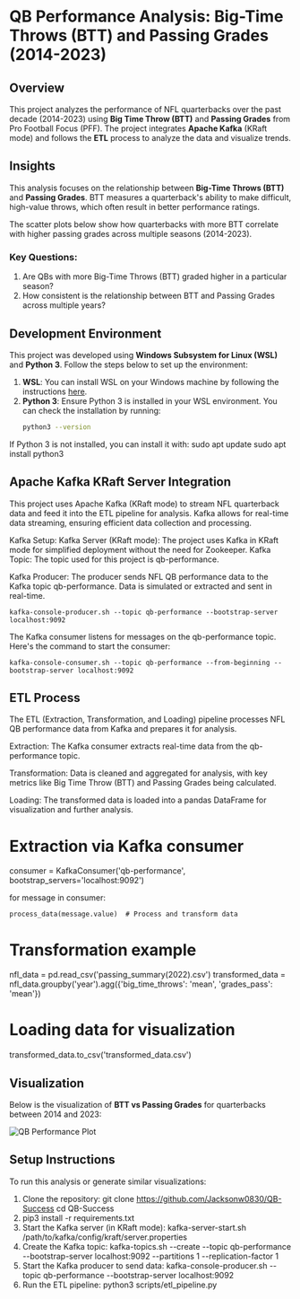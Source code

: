 # QB Performance Analysis: Big-Time Throws (BTT) and Passing Grades (2014-2023)

## Overview
This project analyzes the performance of NFL quarterbacks over the past decade (2014-2023) using **Big Time Throw (BTT)** and **Passing Grades** from Pro Football Focus (PFF). The project integrates **Apache Kafka** (KRaft mode) and follows the **ETL** process to analyze the data and visualize trends.

## Insights

This analysis focuses on the relationship between **Big-Time Throws (BTT)** and **Passing Grades**. BTT measures a quarterback's ability to make difficult, high-value throws, which often result in better performance ratings.

The scatter plots below show how quarterbacks with more BTT correlate with higher passing grades across multiple seasons (2014-2023).

### Key Questions:
1. Are QBs with more Big-Time Throws (BTT) graded higher in a particular season?
2. How consistent is the relationship between BTT and Passing Grades across multiple years?

## Development Environment
This project was developed using **Windows Subsystem for Linux (WSL)** and **Python 3**. Follow the steps below to set up the environment:

1. **WSL**: You can install WSL on your Windows machine by following the instructions [here](https://docs.microsoft.com/en-us/windows/wsl/install).
2. **Python 3**: Ensure Python 3 is installed in your WSL environment. You can check the installation by running:
   ```bash
   python3 --version

If Python 3 is not installed, you can install it with:
	sudo apt update
	sudo apt install python3

## Apache Kafka KRaft Server Integration

This project uses Apache Kafka (KRaft mode) to stream NFL quarterback data and feed it into the ETL pipeline for analysis. Kafka allows for real-time data streaming, ensuring efficient data collection and processing.

Kafka Setup:
Kafka Server (KRaft mode): The project uses Kafka in KRaft mode for simplified deployment without the need for Zookeeper.  Kafka Topic: The topic used for this project is qb-performance.

Kafka Producer:
The producer sends NFL QB performance data to the Kafka topic qb-performance. Data is simulated or extracted and sent in real-time.

	kafka-console-producer.sh --topic qb-performance --bootstrap-server localhost:9092

The Kafka consumer listens for messages on the qb-performance topic. Here's the command to start the consumer:

	kafka-console-consumer.sh --topic qb-performance --from-beginning --bootstrap-server localhost:9092

## ETL Process

The ETL (Extraction, Transformation, and Loading) pipeline processes NFL QB performance data from Kafka and prepares it for analysis.

Extraction:
   The Kafka consumer extracts real-time data from the qb-performance topic.

Transformation:
   Data is cleaned and aggregated for analysis, with key metrics like Big Time Throw (BTT)  and Passing Grades being calculated.

Loading:
   The transformed data is loaded into a pandas DataFrame for visualization and further analysis.

# Extraction via Kafka consumer
consumer = KafkaConsumer('qb-performance', bootstrap_servers='localhost:9092')

for message in consumer:

    process_data(message.value)  # Process and transform data

# Transformation example
nfl_data = pd.read_csv('passing_summary(2022).csv')
transformed_data = nfl_data.groupby('year').agg({'big_time_throws': 'mean', 'grades_pass': 'mean'})

# Loading data for visualization
transformed_data.to_csv('transformed_data.csv')

## Visualization
Below is the visualization of  **BTT vs Passing Grades** for quarterbacks between 2014 and 2023:

![QB Performance Plot](./BTTvPG.png)


## Setup Instructions

To run this analysis or generate similar visualizations:

1.  Clone the repository: 
	git clone https://github.com/Jacksonw0830/QB-Success
	cd QB-Success
2. pip3 install -r requirements.txt
3. Start the Kafka server (in KRaft mode):
	kafka-server-start.sh /path/to/kafka/config/kraft/server.properties
4. Create the Kafka topic:
	kafka-topics.sh --create --topic qb-performance --bootstrap-server localhost:9092 --partitions 1 --replication-factor 1
5. Start the Kafka producer to send data:
	kafka-console-producer.sh --topic qb-performance --bootstrap-server localhost:9092
6. Run the ETL pipeline:
	python3 scripts/etl_pipeline.py
